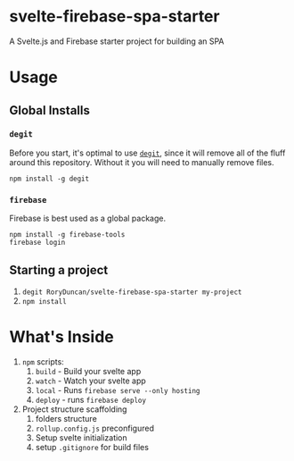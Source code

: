 # svelte-firebase-spa-starter
A Svelte.js and Firebase starter project for building an SPA

# Usage

## Global Installs

### `degit`

Before you start, it's optimal to use [`degit`](https://github.com/Rich-Harris/degit), since it will remove all of the fluff around this repository. Without it you will need to manually remove files.

```
npm install -g degit
```

### `firebase`

Firebase is best used as a global package.

```
npm install -g firebase-tools
firebase login
```

## Starting a project

1. `degit RoryDuncan/svelte-firebase-spa-starter my-project`
2. `npm install`


# What's Inside

1. `npm` scripts:
    1. `build` - Build your svelte app 
    2. `watch` - Watch your svelte app
    3. `local` - Runs `firebase serve --only hosting`
    4. `deploy` - runs `firebase deploy`
2. Project structure scaffolding
    1. folders structure
    2. `rollup.config.js` preconfigured
    2. Setup svelte initialization
    3. setup `.gitignore` for build files